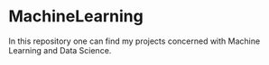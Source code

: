 # MachineLearning

In this repository one can find my projects concerned with Machine Learning and Data Science.
